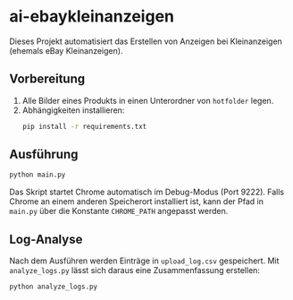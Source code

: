 # ai-ebaykleinanzeigen

Dieses Projekt automatisiert das Erstellen von Anzeigen bei Kleinanzeigen (ehemals eBay Kleinanzeigen).

## Vorbereitung
1. Alle Bilder eines Produkts in einen Unterordner von `hotfolder` legen.
2. Abhängigkeiten installieren:
   ```bash
   pip install -r requirements.txt
   ```

## Ausführung
```bash
python main.py
```
Das Skript startet Chrome automatisch im Debug-Modus (Port 9222).
Falls Chrome an einem anderen Speicherort installiert ist, kann der Pfad in
`main.py` über die Konstante `CHROME_PATH` angepasst werden.

## Log-Analyse
Nach dem Ausführen werden Einträge in `upload_log.csv` gespeichert. Mit
`analyze_logs.py` lässt sich daraus eine Zusammenfassung erstellen:
```bash
python analyze_logs.py
```
